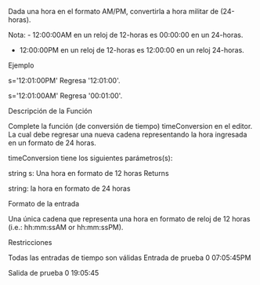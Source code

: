 Dada una hora en el formato AM/PM, convertirla a hora militar de (24-horas).

Nota: - 12:00:00AM en un reloj de 12-horas es 00:00:00 en un 24-horas.
- 12:00:00PM en un reloj de 12-horas es 12:00:00 en un reloj 24-horas.

Ejemplo

s='12:01:00PM' 
Regresa '12:01:00'.

s='12:01:00AM'
Regresa '00:01:00'.

Descripción de la Función

Complete la función (de conversión de tiempo) timeConversion en el editor. La cual debe regresar una nueva cadena representando la hora ingresada en un formato de 24 horas.

timeConversion tiene los siguientes parámetros(s):

string s: Una hora en formato de 12 horas
Returns

string: la hora en formato de 24 horas

Formato de la entrada

Una única cadena que representa una hora en formato de reloj de 12 horas (i.e.:  hh:mm:ssAM or hh:mm:ssPM).

Restricciones

Todas las entradas de tiempo son válidas
Entrada de prueba 0
07:05:45PM

Salida de prueba 0
19:05:45